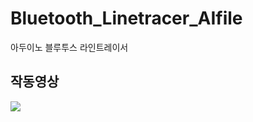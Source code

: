 # Bluetooth_Linetracer_AIfile
아두이노 블루투스 라인트레이서

**작동영상**
---  
[![](http://img.youtube.com/vi/vIZW05miXOs/0.jpg)](https://youtu.be/vIZW05miXOs "")
